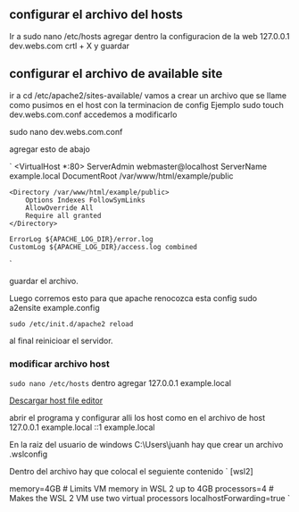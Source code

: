 ## configurar el archivo del hosts 

Ir a sudo nano /etc/hosts
agregar dentro la configuracion de la web
127.0.0.1   dev.webs.com
crtl + X y guardar

## configurar el archivo de available site

ir a cd /etc/apache2/sites-available/
vamos a crear un archivo que se llame como pusimos en el host con la terminacion de config
Ejemplo
sudo touch dev.webs.com.conf
accedemos a modificarlo

sudo nano dev.webs.com.conf

agregar esto de abajo

` <VirtualHost *:80>
    ServerAdmin webmaster@localhost
    ServerName example.local
    DocumentRoot /var/www/html/example/public

    <Directory /var/www/html/example/public>
        Options Indexes FollowSymLinks
        AllowOverride All
        Require all granted
    </Directory>

    ErrorLog ${APACHE_LOG_DIR}/error.log
    CustomLog ${APACHE_LOG_DIR}/access.log combined
</VirtualHost> `

guardar el archivo.

Luego corremos esto para que apache renocozca esta config
sudo a2ensite example.config

`sudo /etc/init.d/apache2 reload`

al final reinicioar el servidor.

### modificar archivo host

`sudo nano /etc/hosts`
dentro agregar 127.0.0.1 example.local

[Descargar host file editor](https://hostsfileeditor.com/)

abrir el programa y configurar alli los host como en el archivo de host
127.0.0.1     example.local
::1           example.local

En la raiz del usuario de windows C:\Users\juanh hay que crear un archivo .wslconfig

Dentro del archivo hay que colocal el seguiente contenido
`
[wsl2]

memory=4GB      # Limits VM memory in WSL 2 up to 4GB
processors=4    # Makes the WSL 2 VM use two virtual processors
localhostForwarding=true
`
